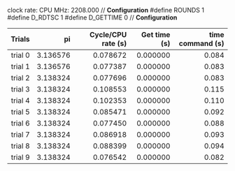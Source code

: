 clock rate:
CPU MHz:             2208.000
// **Configuration**
#define ROUNDS 1
#define D_RDTSC 1
#define D_GETTIME 0
// **Configuration**

| Trials | pi | Cycle/CPU rate (s) | Get time (s) | time command (s) |
|-:|-:|-:|-:|-:|
| trial 0 |  3.136576 | 0.078672 | 0.000000 | 0.084 |
| trial 1 |  3.136576 | 0.077387 | 0.000000 | 0.083 |
| trial 2 |  3.138324 | 0.077696 | 0.000000 | 0.083 |
| trial 3 |  3.138324 | 0.108553 | 0.000000 | 0.115 |
| trial 4 |  3.138324 | 0.102353 | 0.000000 | 0.110 |
| trial 5 |  3.138324 | 0.085471 | 0.000000 | 0.092 |
| trial 6 |  3.138324 | 0.077450 | 0.000000 | 0.088 |
| trial 7 |  3.138324 | 0.086918 | 0.000000 | 0.093 |
| trial 8 |  3.138324 | 0.088399 | 0.000000 | 0.094 |
| trial 9 |  3.138324 | 0.076542 | 0.000000 | 0.082 |
